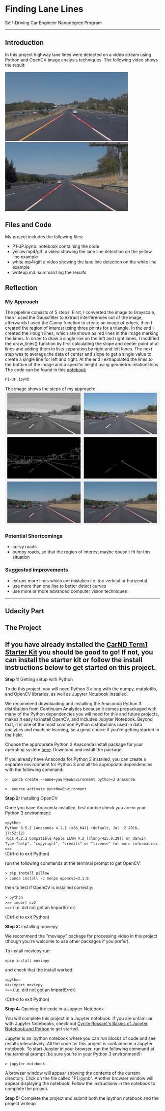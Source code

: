 # Finding Lane Lines 
Self-Driving Car Engineer Nanodegree Program

---
[//]: # (Image References)

[image1]: ./approach.jpg "Image summarizing the approach"



## Introduction
In this project highway lane lines were detected on a video stream using Python and OpenCV image analysis techniques. 
The following video shows the result:

![yellow](./yellow.gif) 
![white](./white.gif)

## Files and Code

My project includes the following files:
* P1-JP.ipynb: notebook containing the code 
* yellow.mp4/gif: a video showing the lane line detection on the yellow line example 
* white.mp4/gif: a video showing the lane line detection on the white line example 
* writeup.md: summarizing the results


## Reflection

### My Approach
The pipeline consists of 5 steps. First, I converted the image to Grayscale, then I used the Gaussfilter to extract interferences out of the image, afterwards I used the Canny function to create an image of edges, then I created the region of interest using three points for a triangle. In the end I created the Hough lines, which are shown as red lines in the image marking the lanes.
In order to draw a single line on the left and right lanes, I modified the draw_lines() function by first calculating the slope and center point of all lines and adding them to lists separating by right and left lanes. The next step was to average the data of center and slope to get a single value to create a single line for left and right. At the end I extrapolated the lines to the bottom of the image and a specific height using geometric relationships. 
The code can be found in this <A HREF="P1-JP.ipynb" target="_blank">notebook</A>
```sh
P1-JP.ipynb
```

The image shows the steps of my approach:
![alt text][image1]

### Potential Shortcomings
* curvy roads
* bumpy roads, so that the region of interest maybe doesn’t fit for this situation

### Suggested improvements
* extract more lines which are mistaken i.e. too vertical or horizontal.
* use more than one line to better detect curves
* use more or more advanced computer vision techniques


---
## Udacity Part 

The Project
---

## If you have already installed the [CarND Term1 Starter Kit](https://github.com/udacity/CarND-Term1-Starter-Kit/blob/master/README.md) you should be good to go!   If not, you can install the starter kit or follow the install instructions below to get started on this project. ##

**Step 1:** Getting setup with Python

To do this project, you will need Python 3 along with the numpy, matplotlib, and OpenCV libraries, as well as Jupyter Notebook installed. 

We recommend downloading and installing the Anaconda Python 3 distribution from Continuum Analytics because it comes prepackaged with many of the Python dependencies you will need for this and future projects, makes it easy to install OpenCV, and includes Jupyter Notebook.  Beyond that, it is one of the most common Python distributions used in data analytics and machine learning, so a great choice if you're getting started in the field.

Choose the appropriate Python 3 Anaconda install package for your operating system <A HREF="https://www.continuum.io/downloads" target="_blank">here</A>.   Download and install the package.

If you already have Anaconda for Python 2 installed, you can create a separate environment for Python 3 and all the appropriate dependencies with the following command:

`>  conda create --name=yourNewEnvironment python=3 anaconda`

`>  source activate yourNewEnvironment`

**Step 2:** Installing OpenCV

Once you have Anaconda installed, first double check you are in your Python 3 environment:

`>python`    
`Python 3.5.2 |Anaconda 4.1.1 (x86_64)| (default, Jul  2 2016, 17:52:12)`  
`[GCC 4.2.1 Compatible Apple LLVM 4.2 (clang-425.0.28)] on darwin`  
`Type "help", "copyright", "credits" or "license" for more information.`  
`>>>`   
(Ctrl-d to exit Python)

run the following commands at the terminal prompt to get OpenCV:

`> pip install pillow`  
`> conda install -c menpo opencv3=3.1.0`

then to test if OpenCV is installed correctly:

`> python`  
`>>> import cv2`  
`>>>`  (i.e. did not get an ImportError)

(Ctrl-d to exit Python)

**Step 3:** Installing moviepy  

We recommend the "moviepy" package for processing video in this project (though you're welcome to use other packages if you prefer).  

To install moviepy run:

`>pip install moviepy`  

and check that the install worked:

`>python`  
`>>>import moviepy`  
`>>>`  (i.e. did not get an ImportError)

(Ctrl-d to exit Python)

**Step 4:** Opening the code in a Jupyter Notebook

You will complete this project in a Jupyter notebook.  If you are unfamiliar with Jupyter Notebooks, check out <A HREF="https://www.packtpub.com/books/content/basics-jupyter-notebook-and-python" target="_blank">Cyrille Rossant's Basics of Jupyter Notebook and Python</A> to get started.

Jupyter is an ipython notebook where you can run blocks of code and see results interactively.  All the code for this project is contained in a Jupyter notebook. To start Jupyter in your browser, run the following command at the terminal prompt (be sure you're in your Python 3 environment!):

`> jupyter notebook`

A browser window will appear showing the contents of the current directory.  Click on the file called "P1.ipynb".  Another browser window will appear displaying the notebook.  Follow the instructions in the notebook to complete the project.  

**Step 5:** Complete the project and submit both the Ipython notebook and the project writeup

